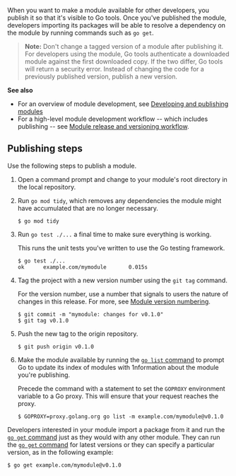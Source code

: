 <!--{
  "Title": "Publishing a module",
  "Path": "/doc/modules/publishing"
}-->

When you want to make a module available for other developers, you publish it so
that it's visible to Go tools. Once you've published the module, developers
importing its packages will be able to resolve a dependency on the module by
running commands such as `go get`.

> **Note:** Don't change a tagged version of a module after publishing it. For
developers using the module, Go tools authenticate a downloaded module against
the first downloaded copy. If the two differ, Go tools will return a security
error. Instead of changing the code for a previously published version, publish
a new version.

**See also**

* For an overview of module development, see [Developing and publishing
  modules](developing)
* For a high-level module development workflow -- which includes publishing --
  see [Module release and versioning workflow](release-workflow).

## Publishing steps

Use the following steps to publish a module.

1. Open a command prompt and change to your module's root directory in the local
  repository.

1.  Run `go mod tidy`, which removes any dependencies the module might have
  accumulated that are no longer necessary.

    ```
    $ go mod tidy
    ```

1.  Run `go test ./...` a final time to make sure everything is working.

    This runs the unit tests you've written to use the Go testing framework.

    ```
    $ go test ./...
    ok      example.com/mymodule       0.015s
    ```

1.  Tag the project with a new version number using the `git tag` command.

    For the version number, use a number that signals to users the nature of
    changes in this release. For more, see [Module version
    numbering](version-numbers).

    ```
    $ git commit -m "mymodule: changes for v0.1.0"
    $ git tag v0.1.0
    ```

1.  Push the new tag to the origin repository.

    ```
    $ git push origin v0.1.0
    ```

1.  Make the module available by running the [`go list`
  command](https://golang.org/cmd/go/#hdr-List_packages_or_modules) to prompt
  Go to update its index of modules with 1nformation about the module you're
  publishing. 

    Precede the command with a statement to set the `GOPROXY` environment
    variable to a Go proxy. This will ensure that your request reaches the
    proxy.

    ```
    $ GOPROXY=proxy.golang.org go list -m example.com/mymodule@v0.1.0
    ```

Developers interested in your module import a package from it and run the [`go
get` command]() just as they would with any other module. They can run the [`go
get` command]() for latest versions or they can specify a particular version, as
in the following example:

```
$ go get example.com/mymodule@v0.1.0
```